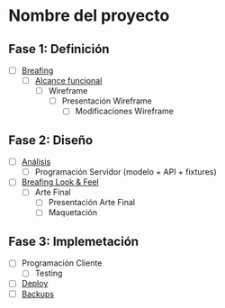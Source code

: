 # Nombre del proyecto

## Fase 1: Definición

- [ ] [Breafing](./docs/breafing.md)
  - [ ] [Alcance funcional](./docs/alcance.md)
    - [ ] Wireframe
      - [ ] Presentación Wireframe
        - [ ] Modificaciones Wireframe
    
## Fase 2: Diseño
 
- [ ] [Análisis](./docs/analisis.md)
  - [ ] Programación Servidor (modelo + API + fixtures)
- [ ] [Breafing Look & Feel](./docs/lookFeel.md)
  - [ ] Arte Final
    - [ ] Presentación Arte Final
     - [ ] Maquetación

## Fase 3: Implemetación

- [ ] Programación Cliente
  - [ ] Testing
- [ ] [Deploy](./docs/deploy.md)
- [ ] [Backups](./docs/backups.md)
